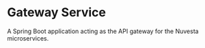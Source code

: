# Gateway Service

A Spring Boot application acting as the API gateway for the Nuvesta microservices.
